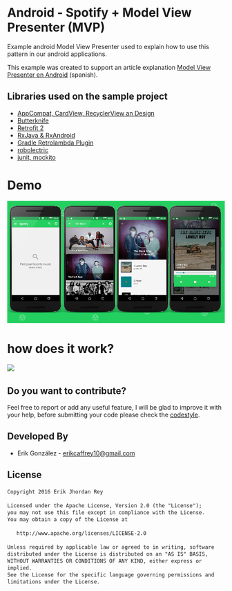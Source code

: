 # Android - Spotify + Model View Presenter (MVP)
Example android Model View Presenter used to explain how to use this pattern in our android applications.

This example was created to support an article explanation [Model View Presenter en Android][1] (spanish).

Libraries used on the sample project
------------------------------------
* [AppCompat, CardView, RecyclerView an Design][2]
* [Butterknife][3]
* [Retrofit 2][4]
* [RxJava & RxAndroid][5]
* [Gradle Retrolambda Plugin][6]
* [robolectric][7]
* [junit, mockito][8]

# Demo

![](./art/spotify-mvp.png)


# how does it work?

![](./art/Telecine_2015-11-25-17-19-04.gif)

[8]: http://mockito.org/
[7]: http://robolectric.org/
[6]: https://github.com/evant/gradle-retrolambda
[5]: https://github.com/ReactiveX/RxAndroid
[4]: http://square.github.io/retrofit/
[3]: http://jakewharton.github.io/butterknife/
[2]: http://developer.android.com/intl/es/tools/support-library/index.html
[1]: https://erikcaffrey.github.io/ANDROID-mvp/


Do you want to contribute?
--------------------------

Feel free to report or add any useful feature, I will be glad to improve it with your help, before submitting your code please check the [codestyle](https://github.com/square/java-code-styles).


Developed By
------------

* Erik González  - <erikcaffrey10@gmail.com>

License
-------

    Copyright 2016 Erik Jhordan Rey

    Licensed under the Apache License, Version 2.0 (the "License");
    you may not use this file except in compliance with the License.
    You may obtain a copy of the License at

       http://www.apache.org/licenses/LICENSE-2.0

    Unless required by applicable law or agreed to in writing, software
    distributed under the License is distributed on an "AS IS" BASIS,
    WITHOUT WARRANTIES OR CONDITIONS OF ANY KIND, either express or implied.
    See the License for the specific language governing permissions and
    limitations under the License.


